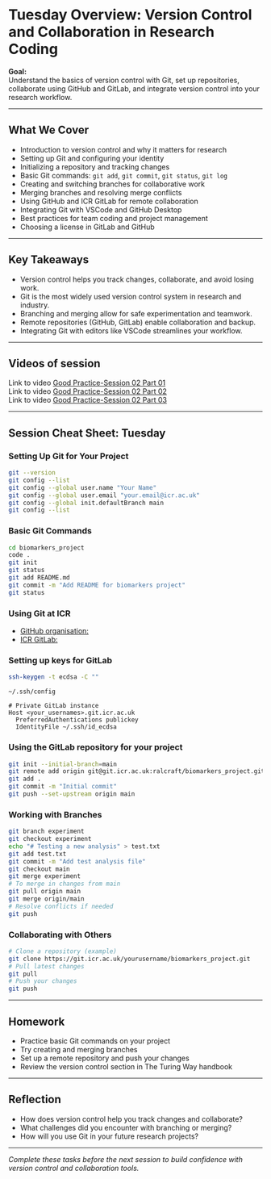 # Tuesday Overview: Version Control and Collaboration in Research Coding

**Goal:**  
Understand the basics of version control with Git, set up repositories, collaborate using GitHub and GitLab, and integrate version control into your research workflow.

---

## What We Cover

- Introduction to version control and why it matters for research
- Setting up Git and configuring your identity
- Initializing a repository and tracking changes
- Basic Git commands: `git add`, `git commit`, `git status`, `git log`
- Creating and switching branches for collaborative work
- Merging branches and resolving merge conflicts
- Using GitHub and ICR GitLab for remote collaboration
- Integrating Git with VSCode and GitHub Desktop
- Best practices for team coding and project management
- Choosing a license in GitLab and GitHub

---

## Key Takeaways

- Version control helps you track changes, collaborate, and avoid losing work.
- Git is the most widely used version control system in research and industry.
- Branching and merging allow for safe experimentation and teamwork.
- Remote repositories (GitHub, GitLab) enable collaboration and backup.
- Integrating Git with editors like VSCode streamlines your workflow.

---

## Videos of session

Link to video [Good Practice-Session 02 Part 01](https://youtu.be/aLvv7utZYbA)  
Link to video [Good Practice-Session 02 Part 02](https://youtu.be/J2FkQRxtatY)  
Link to video [Good Practice-Session 02 Part 03](https://youtu.be/uPKRqBp-Av8)  

---  

## Session Cheat Sheet: Tuesday

### Setting Up Git for Your Project

```bash
git --version
git config --list
git config --global user.name "Your Name"
git config --global user.email "your.email@icr.ac.uk"
git config --global init.defaultBranch main
git config --list
```

### Basic Git Commands

```bash
cd biomarkers_project
code .
git init
git status
git add README.md
git commit -m "Add README for biomarkers project"
git status
```

### Using Git at ICR

- [GitHub organisation:](https://github.com/enterprises/icr/organizations)
- [ICR GitLab:](https://git.icr.ac.uk/)

### Setting up keys for GitLab

```bash
ssh-keygen -t ecdsa -C ""
```

`~/.ssh/config`
```text
# Private GitLab instance
Host <your_usernames>.git.icr.ac.uk
  PreferredAuthentications publickey
  IdentityFile ~/.ssh/id_ecdsa
```

### Using the GitLab repository for your project

```bash
git init --initial-branch=main
git remote add origin git@git.icr.ac.uk:ralcraft/biomarkers_project.git
git add .
git commit -m "Initial commit"
git push --set-upstream origin main
```

### Working with Branches

```bash
git branch experiment
git checkout experiment
echo "# Testing a new analysis" > test.txt
git add test.txt
git commit -m "Add test analysis file"
git checkout main
git merge experiment
# To merge in changes from main
git pull origin main
git merge origin/main
# Resolve conflicts if needed
git push
```

### Collaborating with Others

```bash
# Clone a repository (example)
git clone https://git.icr.ac.uk/yourusername/biomarkers_project.git
# Pull latest changes
git pull
# Push your changes
git push
```

---

## Homework

- Practice basic Git commands on your project
- Try creating and merging branches
- Set up a remote repository and push your changes
- Review the version control section in The Turing Way handbook

---

## Reflection

- How does version control help you track changes and collaborate?
- What challenges did you encounter with branching or merging?
- How will you use Git in your future research projects?

---

*Complete these tasks before the next session to build confidence with version control and collaboration tools.*